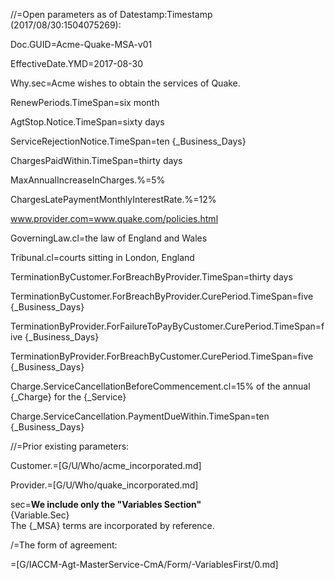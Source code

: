 //=Open parameters as of Datestamp:Timestamp (2017/08/30:1504075269):

Doc.GUID=Acme-Quake-MSA-v01

EffectiveDate.YMD=2017-08-30

Why.sec=Acme wishes to obtain the services of Quake.

RenewPeriods.TimeSpan=six month

AgtStop.Notice.TimeSpan=sixty days

ServiceRejectionNotice.TimeSpan=ten {_Business_Days}

ChargesPaidWithin.TimeSpan=thirty days

MaxAnnualIncreaseInCharges.%=5%

ChargesLatePaymentMonthlyInterestRate.%=12%

www.provider.com=www.quake.com/policies.html

GoverningLaw.cl=the law of England and Wales

Tribunal.cl=courts sitting in London, England

TerminationByCustomer.ForBreachByProvider.TimeSpan=thirty days

TerminationByCustomer.ForBreachByProvider.CurePeriod.TimeSpan=five {_Business_Days}

TerminationByProvider.ForFailureToPayByCustomer.CurePeriod.TimeSpan=five {_Business_Days}

TerminationByProvider.ForBreachByCustomer.CurePeriod.TimeSpan=five {_Business_Days}

Charge.ServiceCancellationBeforeCommencement.cl=15% of the annual {_Charge} for the {_Service} 

Charge.ServiceCancellation.PaymentDueWithin.TimeSpan=ten {_Business_Days}

//=Prior existing parameters:

Customer.=[G/U/Who/acme_incorporated.md]

Provider.=[G/U/Who/quake_incorporated.md]

sec=<b>We include only the "Variables Section"</b><br>{Variable.Sec}<br>The {_MSA} terms are incorporated by reference.

/=The form of agreement:

=[G/IACCM-Agt-MasterService-CmA/Form/-VariablesFirst/0.md]
